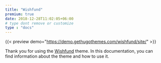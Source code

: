 ```yaml
---
title: "Wishfund"
premium: true
date: 2018-12-28T11:02:05+06:00 
# type dont remove or customize
type : "docs"
---
```



{{< preview demo="https://demo.gethugothemes.com/wishfund/site/" >}}

Thank you for using the [Wishfund](https://gethugothemes.com/products/wishfund/) theme. In this documentation, you can find information about the theme and how to use it.
